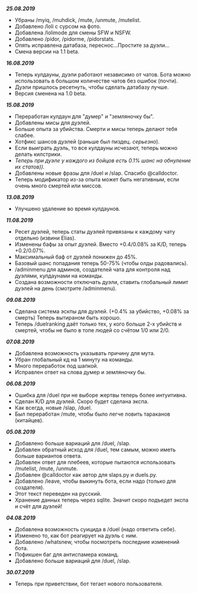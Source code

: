 ***25.08.2019***
-   Убраны /myiq, /muhdick, /mute, /unmute, /mutelist.
-   Добавлено /loli c сурсом на фото.
-   Добавлена /lolimode для смены SFW и NSFW.
-   Добавлено /pidor, /pidorme, /pidorstats.
-   Опять исправлена датабаза, переснос...Простите за дуэли...
-   Смена версии на 1.1 beta.

***16.08.2019***
-   Теперь кулдауны, дуэли работают независимо от чатов. Бота можно использовать в большом количестве чатов без ошибок (почти).
-   Дуэли пришлось ресетнуть, чтобы сделать датабазу лучше.
-   Версия сменена на 1.0 beta.

***15.08.2019***
-   Переработан кулдаун для "думер" и "земляночку бы".
-   Добавлены мисы для дуэлей.
-   Больше опыта за убийства. Смерти и мисы теперь делают тебя слабее.
-   Хотфикс шансов дуэлей (раньше был пиздец. *серьезно*).
-   Если выиграть дуэль, то все кулдауны исчезают, теперь можно делать килстрики.
-   *Теперь при дуэле у каждого из бойцов есть 0.1% шанс на обнуление их статов)).*
-   Добавлены новые фразы для /duel и /slap. Спасибо @calldoctor.
-   Теперь модификатор из-за опыта может быть негативным, если очень много смертей или миссов.

***13.08.2019***
-   Улучшено удаление во время кулдаунов.

***11.08.2019*** 
-   Ресет дуэлей, теперь статы дуэлей привязаны к каждому чату отдельно (извини Elias).
-   Изменены бафы за опыт дуэлей. Вместо +0.4/0.08% за K/D, теперь +0.2/0.07%.
-   Максимальный баф от дуэлей понижен до 45%.
-   Базовый шанс попадания теперь 50-75% (чтобы олды радовались).
-   /adminmenu для админов, создателей чата для контроля над дуэлями, кулдаунами на команды. 
-   Создана возможности отключать дуэли, ставить глобальный лимит дуэлей на день (смотрите /adminmenu).

***09.08.2019*** 
-   Сделана система эскпы для дуэлей. (+0.4% за убийство, +0.08% за смерть) Теперь вытираном быть хорошо.
-   Теперь /duelranking даёт только тех, у кого больше 2-х убийств и смертей, чтобы не было в топе людей со счётом 1/0 или 2/0.
 
***07.08.2019*** 
-   Добавлена возможность указывать причину для мута.
-   Убран глобальный кд на 1 минуту на команды.
-   Много переработок под шапкой.
-   Исправлен ответ на слова думер и земляночку бы.

***06.08.2019*** 
-   Ошибка для /duel при не выборе жертвы теперь более интуитивна.
-   Сделан K/D для дуэлей. Скоро будет сделана экспа.
-   Как всегда, новые /slap, /duel.
-   Был переработан /mute, чтобы было легче ловить тараканов (китайцев).

***05.08.2019*** 
-   Добавлено больше вариаций для /duel, /slap.
-   Добавлен обратный исход для /duel, тем самым, можно иметь больше вариантов ответа.
-   Добавлен ответ для плебеев, которые пытаются использовать /mutelist, /mute, /unmute.
-   Добавлен @calldoctor как автор для slaps.py и duels.py.
-   Добавлено /leave, чтобы выкинуть бота, если надо (только для создателя).
-   Этот текст переведен на русский.
-   Хранение данных теперь через sqlite. Значит скоро подъедет экспа и счёт для дуэлей!

***04.08.2019*** 
-   Добавлена возможность суицида в /duel (надо ответить себе).
-   Изменено то, как бот реагирует на дуэль с ним.
-   Добавлено /whatsnew, чтобы посмотреть последние изменений бота.
-   Пофикшен баг для антиспамера команд.
-   Добавлено больше вариаций для /duel, /slap.

***30.07.2019***  
-   Теперь при приветствии, бот тегает нового пользователя.